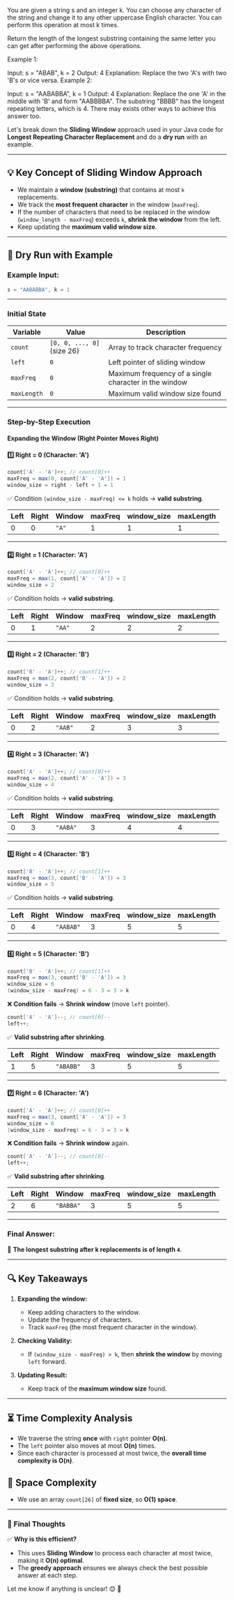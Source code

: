 You are given a string s and an integer k. You can choose any character of the string and change it to any other uppercase English character. 
You can perform this operation at most k times.

Return the length of the longest substring containing the same letter you can get after performing the above operations.

 

Example 1:

Input: s = "ABAB", k = 2
Output: 4
Explanation: Replace the two 'A's with two 'B's or vice versa.
Example 2:

Input: s = "AABABBA", k = 1
Output: 4
Explanation: Replace the one 'A' in the middle with 'B' and form "AABBBBA".
The substring "BBBB" has the longest repeating letters, which is 4.
There may exists other ways to achieve this answer too.
 

Let's break down the **Sliding Window** approach used in your Java code for **Longest Repeating Character Replacement** and do a **dry run** with an example.

---

## **💡 Key Concept of Sliding Window Approach**
- We maintain a **window (substring)** that contains at most `k` replacements.
- We track the **most frequent character** in the window (`maxFreq`).
- If the number of characters that need to be replaced in the window (`window_length - maxFreq`) exceeds `k`, **shrink the window** from the left.
- Keep updating the **maximum valid window size**.

---

## **📌 Dry Run with Example**
### **Example Input:**
```java
s = "AABABBA", k = 1
```

---

### **Initial State**
| Variable | Value | Description |
|----------|--------|-------------|
| `count`  | `[0, 0, ..., 0]` (size 26) | Array to track character frequency |
| `left`   | `0` | Left pointer of sliding window |
| `maxFreq` | `0` | Maximum frequency of a single character in the window |
| `maxLength` | `0` | Maximum valid window size found |

---

### **Step-by-Step Execution**
#### **Expanding the Window (Right Pointer Moves Right)**
#### **1️⃣ Right = 0 (Character: 'A')**
```java
count['A' - 'A']++; // count[0]++
maxFreq = max(0, count['A' - 'A']) = 1
window_size = right - left + 1 = 1
```
✅ Condition `(window_size - maxFreq) <= k` holds → **valid substring**.

| Left | Right | Window | maxFreq | window_size | maxLength |
|------|------|---------|---------|------------|-----------|
| 0    | 0    | `"A"`  | 1       | 1          | 1 |

---
#### **2️⃣ Right = 1 (Character: 'A')**
```java
count['A' - 'A']++; // count[0]++
maxFreq = max(1, count['A' - 'A']) = 2
window_size = 2
```
✅ Condition holds → **valid substring**.

| Left | Right | Window | maxFreq | window_size | maxLength |
|------|------|---------|---------|------------|-----------|
| 0    | 1    | `"AA"` | 2       | 2          | 2 |

---
#### **3️⃣ Right = 2 (Character: 'B')**
```java
count['B' - 'A']++; // count[1]++
maxFreq = max(2, count['B' - 'A']) = 2
window_size = 3
```
✅ Condition holds → **valid substring**.

| Left | Right | Window | maxFreq | window_size | maxLength |
|------|------|---------|---------|------------|-----------|
| 0    | 2    | `"AAB"` | 2       | 3          | 3 |

---
#### **4️⃣ Right = 3 (Character: 'A')**
```java
count['A' - 'A']++; // count[0]++
maxFreq = max(2, count['A' - 'A']) = 3
window_size = 4
```
✅ Condition holds → **valid substring**.

| Left | Right | Window | maxFreq | window_size | maxLength |
|------|------|---------|---------|------------|-----------|
| 0    | 3    | `"AABA"` | 3       | 4          | 4 |

---
#### **5️⃣ Right = 4 (Character: 'B')**
```java
count['B' - 'A']++; // count[1]++
maxFreq = max(3, count['B' - 'A']) = 3
window_size = 5
```
✅ Condition holds → **valid substring**.

| Left | Right | Window | maxFreq | window_size | maxLength |
|------|------|---------|---------|------------|-----------|
| 0    | 4    | `"AABAB"` | 3       | 5          | 5 |

---
#### **6️⃣ Right = 5 (Character: 'B')**
```java
count['B' - 'A']++; // count[1]++
maxFreq = max(3, count['B' - 'A']) = 3
window_size = 6
(window_size - maxFreq) = 6 - 3 = 3 > k
```
❌ **Condition fails** → **Shrink window** (move `left` pointer).
```java
count['A' - 'A']--; // count[0]--
left++;
```
✅ **Valid substring after shrinking**.

| Left | Right | Window | maxFreq | window_size | maxLength |
|------|------|---------|---------|------------|-----------|
| 1    | 5    | `"ABABB"` | 3       | 5          | 5 |

---
#### **7️⃣ Right = 6 (Character: 'A')**
```java
count['A' - 'A']++; // count[0]++
maxFreq = max(3, count['A' - 'A']) = 3
window_size = 6
(window_size - maxFreq) = 6 - 3 = 3 > k
```
❌ **Condition fails** → **Shrink window** again.

```java
count['A' - 'A']--; // count[0]--
left++;
```
✅ **Valid substring after shrinking**.

| Left | Right | Window | maxFreq | window_size | maxLength |
|------|------|---------|---------|------------|-----------|
| 2    | 6    | `"BABBA"` | 3       | 5          | 5 |

---
### **Final Answer:**
📌 **The longest substring after k replacements is of length `4`**.

---

## **🔍 Key Takeaways**
1. **Expanding the window:**  
   - Keep adding characters to the window.
   - Update the frequency of characters.
   - Track `maxFreq` (the most frequent character in the window).

2. **Checking Validity:**  
   - If `(window_size - maxFreq) > k`, then **shrink the window** by moving `left` forward.

3. **Updating Result:**  
   - Keep track of the **maximum window size** found.

---

## **⏳ Time Complexity Analysis**
- We traverse the string **once** with `right` pointer **O(n)**.
- The `left` pointer also moves at most **O(n)** times.
- Since each character is processed at most twice, the **overall time complexity is O(n)**.

## **💾 Space Complexity**
- We use an array `count[26]` of **fixed size**, so **O(1) space**.

---

### **🚀 Final Thoughts**
✅ **Why is this efficient?**
- This uses **Sliding Window** to process each character at most twice, making it **O(n) optimal**.
- The **greedy approach** ensures we always check the best possible answer at each step.

Let me know if anything is unclear! 😊 🚀
